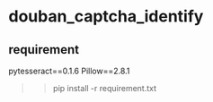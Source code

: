 # douban_captcha_identify

## requirement
pytesseract==0.1.6
Pillow==2.8.1

>> pip install -r requirement.txt